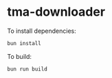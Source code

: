 # tma-downloader

To install dependencies:

```bash
bun install
```

To build:

```bash
bun run build
```